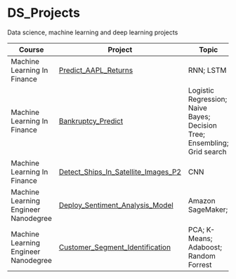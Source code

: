 # DS_Projects
Data science, machine learning and deep learning projects

|Course|Project|Topic|Type|
|---|-----|--------|-----|
| Machine Learning In Finance | [Predict_AAPL_Returns](https://github.com/ck2w/DS_Projects/tree/main/Predict_AAPL_Returns/) | RNN; LSTM | Final Project
| Machine Learning In Finance | [Bankruptcy_Predict](https://github.com/ck2w/DS_Projects/tree/main/Bankruptcy_Predict/) | Logistic Regression; Naive Bayes; Decision Tree; Ensembling; Grid search | Mid-term Project | 
| Machine Learning In Finance | [Detect_Ships_In_Satellite_Images_P2](https://github.com/ck2w/DS_Projects/tree/main/Detect_Ships_In_Satellite_Images_P2/) | CNN | Mini Project |
| Machine Learning Engineer Nanodegree | [Deploy_Sentiment_Analysis_Model](https://github.com/ck2w/DS_Projects/tree/main/Deploy_Sentiment_Analysis_Model/) | Amazon SageMaker; | Mini Project |
| Machine Learning Engineer Nanodegree | [Customer_Segment_Identification](https://github.com/ck2w/DS_Projects/tree/main/Customer_Segment_Identification/) | PCA; K-Means; Adaboost; Random Forrest | Capstone Project |